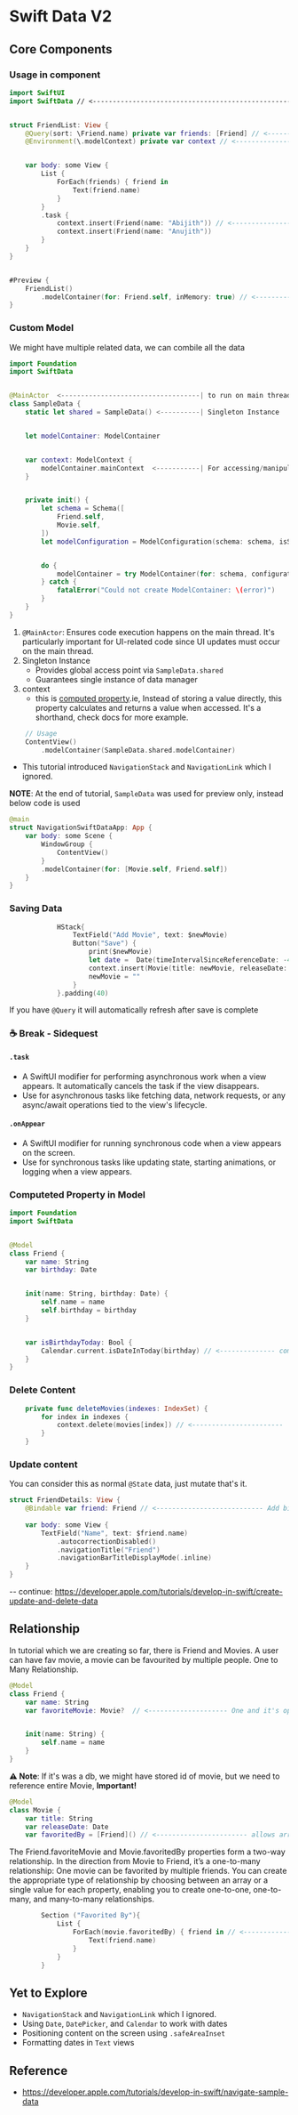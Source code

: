 # Swift Data V2

## Core Components

### Usage in component
```swift
import SwiftUI
import SwiftData // <--------------------------------------------------------------- Import SwiftData


struct FriendList: View {
    @Query(sort: \Friend.name) private var friends: [Friend] // <------------------- populate data and sort !wow 
    @Environment(\.modelContext) private var context // <--------------------------- connect to db to manipulate


    var body: some View {
        List {
            ForEach(friends) { friend in
                Text(friend.name)
            }
        }
        .task {
            context.insert(Friend(name: "Abijith")) // <---------------------------- insert data
            context.insert(Friend(name: "Anujith"))
        }
    }
}


#Preview {
    FriendList()
        .modelContainer(for: Friend.self, inMemory: true) // <---------------------- database 
}
```

### Custom Model
We might have multiple related data, we can combile all the data

```swift
import Foundation
import SwiftData


@MainActor  <-----------------------------------| to run on main thread
class SampleData {
    static let shared = SampleData() <----------| Singleton Instance


    let modelContainer: ModelContainer


    var context: ModelContext {
        modelContainer.mainContext  <-----------| For accessing/manipulating content
    }


    private init() {
        let schema = Schema([
            Friend.self,
            Movie.self,
        ])
        let modelConfiguration = ModelConfiguration(schema: schema, isStoredInMemoryOnly: true)


        do {
            modelContainer = try ModelContainer(for: schema, configurations: [modelConfiguration])
        } catch {
            fatalError("Could not create ModelContainer: \(error)")
        }
    }
}
```
1. `@MainActor`: Ensures code execution happens on the main thread. It's particularly important for UI-related code since UI updates must occur on the main thread.
2. Singleton Instance
   - Provides global access point via `SampleData.shared`
   - Guarantees single instance of data manager
3. context
    - this is [computed property](https://docs.swift.org/swift-book/documentation/the-swift-programming-language/properties/#Read-Only-Computed-Properties).ie, Instead of storing a value directly, this property calculates and returns a value when accessed. It's a shorthand, check docs for more example.

```swift
    // Usage
    ContentView()
        .modelContainer(SampleData.shared.modelContainer)
````
- This tutorial introduced `NavigationStack` and `NavigationLink` which I ignored.

**NOTE**: At the end of tutorial, `SampleData` was used for preview only, instead below code is used
```swift
@main
struct NavigationSwiftDataApp: App {
    var body: some Scene {
        WindowGroup {
            ContentView()
        }
        .modelContainer(for: [Movie.self, Friend.self])
    }
}
```

### Saving Data
```swift
            HStack{
                TextField("Add Movie", text: $newMovie)
                Button("Save") {
                    print($newMovie)
                    let date =  Date(timeIntervalSinceReferenceDate: -402_000_000);
                    context.insert(Movie(title: newMovie, releaseDate: date)) // <------------------------ //
                    newMovie = ""
                }
            }.padding(40)
```
If you have `@Query` it will automatically refresh after save is complete

### ☕ Break - Sidequest
#### `.task`
- A SwiftUI modifier for performing asynchronous work when a view appears. It automatically cancels the task if the view disappears.
- Use for asynchronous tasks like fetching data, network requests, or any async/await operations tied to the view's lifecycle.

#### `.onAppear`
- A SwiftUI modifier for running synchronous code when a view appears on the screen.
- Use for synchronous tasks like updating state, starting animations, or logging when a view appears.

### Computeted Property in Model
```swift
import Foundation
import SwiftData


@Model
class Friend {
    var name: String
    var birthday: Date


    init(name: String, birthday: Date) {
        self.name = name
        self.birthday = birthday
    }


    var isBirthdayToday: Bool {
        Calendar.current.isDateInToday(birthday) // <-------------- comptuted when needed
    }
}
```
### Delete Content
```swift
    private func deleteMovies(indexes: IndexSet) {
        for index in indexes {
            context.delete(movies[index]) // <-----------------------
        }
    }
```
### Update content
You can consider this as normal `@State` data, just mutate that's it.

```swift
struct FriendDetails: View {
    @Bindable var friend: Friend // <--------------------------- Add binding as usual
    
    var body: some View {
        TextField("Name", text: $friend.name)
            .autocorrectionDisabled()
            .navigationTitle("Friend")
            .navigationBarTitleDisplayMode(.inline)
    }
}
```

-- continue: https://developer.apple.com/tutorials/develop-in-swift/create-update-and-delete-data

## Relationship
In tutorial which we are creating so far, there is Friend and Movies. A user can have fav movie, a movie can be favourited by multiple
people. One to Many Relationship.

```swift
@Model
class Friend {
    var name: String
    var favoriteMovie: Movie?  // <-------------------- One and it's optional


    init(name: String) {
        self.name = name
    }
}
```
**⚠️ Note**: If it's was a db, we might have stored id of movie, but we need to reference entire Movie, **Important!**

```swift
@Model
class Movie {
    var title: String
    var releaseDate: Date
    var favoritedBy = [Friend]() // <----------------------- allows array of Friends
```
The Friend.favoriteMovie and Movie.favoritedBy properties form a two-way relationship. In the direction from Movie to Friend, it’s a one-to-many relationship: One movie can be favorited by multiple friends. You can create the appropriate type of relationship by choosing between an array or a single value for each property, enabling you to create one-to-one, one-to-many, and many-to-many relationships.

```swift
        Section ("Favorited By"){
            List {
                ForEach(movie.favoritedBy) { friend in // <----------------- We can directly access values
                    Text(friend.name)
                }
            }
        }
```


## Yet to Explore
- `NavigationStack` and `NavigationLink` which I ignored.
- Using `Date`, `DatePicker`, and `Calendar` to work with dates
- Positioning content on the screen using `.safeAreaInset`
- Formatting dates in `Text` views


## Reference
- https://developer.apple.com/tutorials/develop-in-swift/navigate-sample-data
